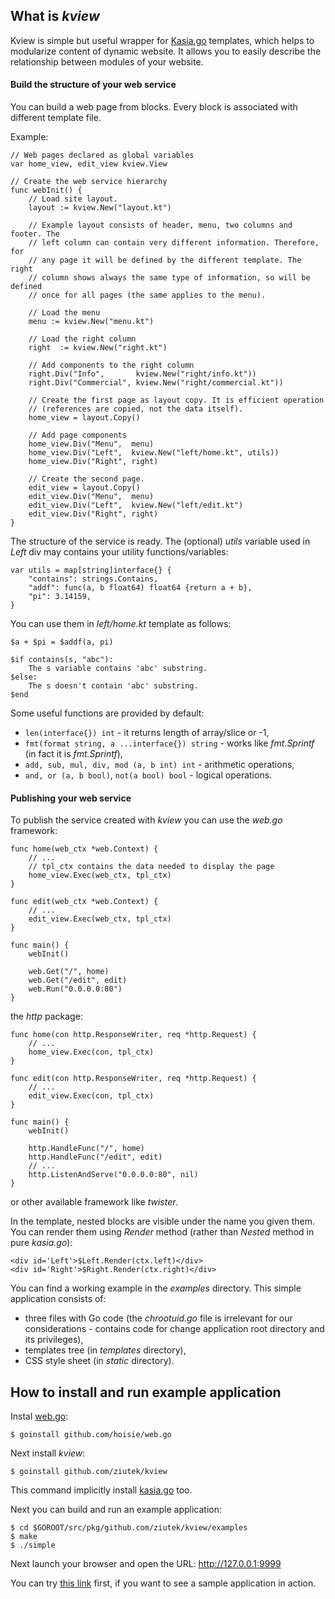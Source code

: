 ## What is *kview*

Kview is simple but useful wrapper for
[Kasia.go](https://github.com/ziutek/kasia.go) templates, which helps to
modularize content of dynamic website. It allows you to easily describe the
relationship between modules of your website.

#### Build the structure of your web service

You can build a web page from blocks. Every block is associated with different
template file.

Example:

    // Web pages declared as global variables
    var home_view, edit_view kview.View

    // Create the web service hierarchy
    func webInit() {
        // Load site layout. 
        layout := kview.New("layout.kt")

        // Example layout consists of header, menu, two columns and footer. The
        // left column can contain very different information. Therefore, for
        // any page it will be defined by the different template. The right
        // column shows always the same type of information, so will be defined
        // once for all pages (the same applies to the menu).

        // Load the menu
        menu := kview.New("menu.kt")

        // Load the right column
        right  := kview.New("right.kt")

        // Add components to the right column
        right.Div("Info",       kview.New("right/info.kt"))
        right.Div("Commercial", kview.New("right/commercial.kt"))

        // Create the first page as layout copy. It is efficient operation
        // (references are copied, not the data itself).
        home_view = layout.Copy()

        // Add page components
        home_view.Div("Menu",  menu)
        home_view.Div("Left",  kview.New("left/home.kt", utils))
        home_view.Div("Right", right)

        // Create the second page.
        edit_view = layout.Copy()
        edit_view.Div("Menu",  menu)
        edit_view.Div("Left",  kview.New("left/edit.kt")
        edit_view.Div("Right", right)
    }

The structure of the service is ready. The (optional) *utils* variable used in
*Left* div may contains your utility functions/variables:

    var utils = map[string]interface{} {
        "contains": strings.Contains,
        "addf": func(a, b float64) float64 {return a + b},
		"pi": 3.14159,
    }

You can use them in *left/home.kt* template as follows:

    $a + $pi = $addf(a, pi)

    $if contains(s, "abc"):
        The s variable contains 'abc' substring.
    $else:
        The s doesn't contain 'abc' substring.
    $end

Some useful functions are provided by default:

* `len(interface{}) int` - it returns length of array/slice or -1,
* `fmt(format string, a ...interface{}) string` - works like *fmt.Sprintf*
  (in fact it is *fmt.Sprintf*),
* `add, sub, mul, div, mod (a, b int) int` - arithmetic operations,
* `and, or (a, b bool)`, `not(a bool) bool` - logical operations.


#### Publishing your web service

To publish the service created with *kview* you can use the *web.go* framework:

    func home(web_ctx *web.Context) {
        // ...
        // tpl_ctx contains the data needed to display the page
        home_view.Exec(web_ctx, tpl_ctx)
    }

    func edit(web_ctx *web.Context) {
        // ...
        edit_view.Exec(web_ctx, tpl_ctx)
    }

    func main() {
        webInit()

        web.Get("/", home)
        web.Get("/edit", edit)
        web.Run("0.0.0.0:80")
    }

the *http* package:

    func home(con http.ResponseWriter, req *http.Request) {
        // ...
        home_view.Exec(con, tpl_ctx) 
    }

    func edit(con http.ResponseWriter, req *http.Request) {
        // ...
        edit_view.Exec(con, tpl_ctx)
    }

    func main() {
        webInit()

        http.HandleFunc("/", home)
        http.HandleFunc("/edit", edit)
        // ...
        http.ListenAndServe("0.0.0.0:80", nil)
    }

or other available framework like *twister*.

In the template, nested blocks are visible under the name you given them. You
can render them using *Render* method (rather than *Nested* method in pure
*kasia.go*):

    <div id='Left'>$Left.Render(ctx.left)</div>
    <div id='Right'>$Right.Render(ctx.right)</div>

You can find a working example in the *examples* directory. This simple application consists of:

* three files with Go code (the *chrootuid.go* file is irrelevant for our
  considerations - contains code for change application root directory and its
  privileges),
* templates tree (in *templates* directory),
* CSS style sheet (in *static* directory).

## How to install and run example application

Instal [web.go](http://github.com/hoisie/web.go):

    $ goinstall github.com/hoisie/web.go

Next install *kview*:

    $ goinstall github.com/ziutek/kview

This command implicitly install [kasia.go](http://github.com/ziutek/kasia.go)
too.

Next you can build and run an example application:

    $ cd $GOROOT/src/pkg/github.com/ziutek/kview/examples
    $ make
    $ ./simple

Next launch your browser and open the URL: http://127.0.0.1:9999

You can try [this link](http://195.74.48.3:9999/) first, if you want to see a
sample application in action.
